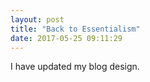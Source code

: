 ```yaml
---
layout: post
title: "Back to Essentialism"
date: 2017-05-25 09:11:29
---
```


I have updated my blog design. 